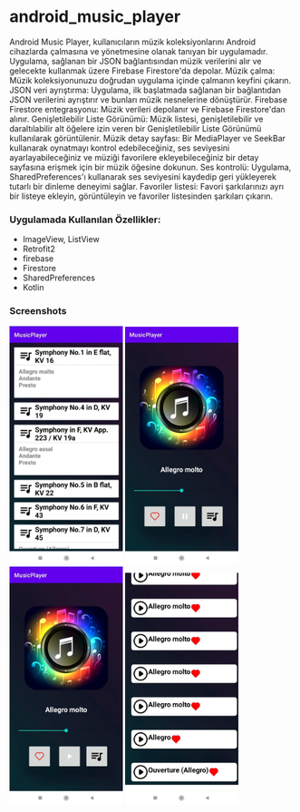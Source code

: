 # android_music_player
<p> 
Android Music Player, kullanıcıların müzik koleksiyonlarını Android cihazlarda çalmasına ve yönetmesine olanak tanıyan bir uygulamadır. Uygulama, sağlanan bir JSON bağlantısından müzik verilerini alır ve gelecekte kullanmak üzere Firebase Firestore'da depolar.
Müzik çalma: Müzik koleksiyonunuzu doğrudan uygulama içinde çalmanın keyfini çıkarın.
JSON veri ayrıştırma: Uygulama, ilk başlatmada sağlanan bir bağlantıdan JSON verilerini ayrıştırır ve bunları müzik nesnelerine dönüştürür.
Firebase Firestore entegrasyonu: Müzik verileri depolanır ve Firebase Firestore'dan alınır.
Genişletilebilir Liste Görünümü: Müzik listesi, genişletilebilir ve daraltılabilir alt öğelere izin veren bir Genişletilebilir Liste Görünümü kullanılarak görüntülenir.
Müzik detay sayfası: Bir MediaPlayer ve SeekBar kullanarak oynatmayı kontrol edebileceğiniz, ses seviyesini ayarlayabileceğiniz ve müziği favorilere ekleyebileceğiniz bir detay sayfasına erişmek için bir müzik öğesine dokunun.
Ses kontrolü: Uygulama, SharedPreferences'ı kullanarak ses seviyesini kaydedip geri yükleyerek tutarlı bir dinleme deneyimi sağlar.
Favoriler listesi: Favori şarkılarınızı ayrı bir listeye ekleyin, görüntüleyin ve favoriler listesinden şarkıları çıkarın.
              
### Uygulamada Kullanılan Özellikler:
                    

* ImageView, ListView
* Retrofit2
* firebase
* Firestore
* SharedPreferences
* Kotlin

### Screenshots
<p>
<a href="https://github.com/BunyaminKiremit/android_music_player/blob/main/images/1.jpeg" target="_blank">
<img src="https://github.com/BunyaminKiremit/android_music_player/blob/main/images/1.jpeg" width="200" style="max-width:100%;"></a>
<a href="https://github.com/BunyaminKiremit/android_music_player/blob/main/images/2.jpeg" target="_blank">
<img src="https://github.com/BunyaminKiremit/android_music_player/blob/main/images/2.jpeg" width="200" style="max-width:100%;"></a>
<a href="https://github.com/BunyaminKiremit/android_music_player/blob/main/images/3.jpeg" target="_blank">
<img src="https://github.com/BunyaminKiremit/android_music_player/blob/main/images/3.jpeg" width="200" style="max-width:100%;"></a>
<a href="https://github.com/BunyaminKiremit/android_music_player/blob/main/images/4.jpeg" target="_blank">
<img src="https://github.com/BunyaminKiremit/android_music_player/blob/main/images/4.jpeg" width="200" style="max-width:100%;"></a>
